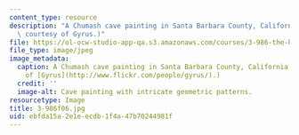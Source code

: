 ```yaml
---
content_type: resource
description: "A Chumash cave painting in Santa Barbara County, California.\r\n(Photo\
  \ courtesy of Gyrus.)"
file: https://ol-ocw-studio-app-qa.s3.amazonaws.com/courses/3-986-the-human-past-introduction-to-archaeology-fall-2006/ebfda15a2e1eecdb1f4a47b70244981f_3-986f06.jpg
file_type: image/jpeg
image_metadata:
  caption: A Chumash cave painting in Santa Barbara County, California. (Photo courtesy
    of [Gyrus](http://www.flickr.com/people/gyrus/).)
  credit: ''
  image-alt: Cave painting with intricate geometric patterns.
resourcetype: Image
title: 3-986f06.jpg
uid: ebfda15a-2e1e-ecdb-1f4a-47b70244981f
---
```

